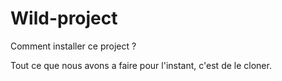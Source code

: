 # Wild-project

Comment installer ce project ?

Tout ce que nous avons a faire pour l'instant, c'est de le cloner.
